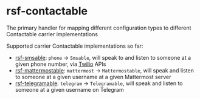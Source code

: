 # rsf-contactable

The primary handler for mapping different configuration types to different Contactable carrier implementations


Supported carrier Contactable implementations so far: 
- [rsf-smsable](https://github.com/rapid-sensemaking-framework/rsf-smsable): `phone` -> `Smsable`, will speak to and listen to someone at a given phone number, via [Twilio](https://www.twilio.com/) APIs
- [rsf-mattermostable](https://github.com/rapid-sensemaking-framework/rsf-mattermostable): `mattermost` -> `Mattermostable`, will speak and listen to someone at a given username at a given Mattermost server
- [rsf-telegramable](https://github.com/rapid-sensemaking-framework/rsf-telegramable): `telegram` -> `Telegramable`, will speak and listen to someone at a given username on Telegram